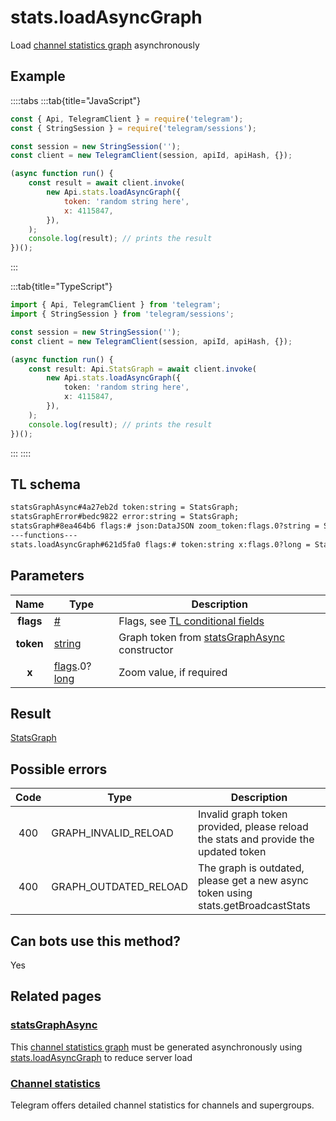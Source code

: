 # stats.loadAsyncGraph

Load [channel statistics graph](https://core.telegram.org/api/stats) asynchronously

## Example

::::tabs
:::tab{title="JavaScript"}

```js
const { Api, TelegramClient } = require('telegram');
const { StringSession } = require('telegram/sessions');

const session = new StringSession('');
const client = new TelegramClient(session, apiId, apiHash, {});

(async function run() {
    const result = await client.invoke(
        new Api.stats.loadAsyncGraph({
            token: 'random string here',
            x: 4115847,
        }),
    );
    console.log(result); // prints the result
})();
```

:::

:::tab{title="TypeScript"}

```ts
import { Api, TelegramClient } from 'telegram';
import { StringSession } from 'telegram/sessions';

const session = new StringSession('');
const client = new TelegramClient(session, apiId, apiHash, {});

(async function run() {
    const result: Api.StatsGraph = await client.invoke(
        new Api.stats.loadAsyncGraph({
            token: 'random string here',
            x: 4115847,
        }),
    );
    console.log(result); // prints the result
})();
```

:::
::::

## TL schema

```txt
statsGraphAsync#4a27eb2d token:string = StatsGraph;
statsGraphError#bedc9822 error:string = StatsGraph;
statsGraph#8ea464b6 flags:# json:DataJSON zoom_token:flags.0?string = StatsGraph;
---functions---
stats.loadAsyncGraph#621d5fa0 flags:# token:string x:flags.0?long = StatsGraph;
```

## Parameters

|   Name    | Type                                                                                                                       | Description                                                                                             |
| :-------: | -------------------------------------------------------------------------------------------------------------------------- | ------------------------------------------------------------------------------------------------------- |
| **flags** | [#](https://core.telegram.org/type/%23)                                                                                    | Flags, see [TL conditional fields](https://core.telegram.org/mtproto/TL-combinators#conditional-fields) |
| **token** | [string](https://core.telegram.org/type/string)                                                                            | Graph token from [statsGraphAsync](https://core.telegram.org/constructor/statsGraphAsync) constructor   |
|   **x**   | [flags](https://core.telegram.org/mtproto/TL-combinators#conditional-fields).0?[long](https://core.telegram.org/type/long) | Zoom value, if required                                                                                 |

## Result

[StatsGraph](https://core.telegram.org/type/StatsGraph)

## Possible errors

| Code | Type                  | Description                                                                         |
| :--: | --------------------- | ----------------------------------------------------------------------------------- |
| 400  | GRAPH_INVALID_RELOAD  | Invalid graph token provided, please reload the stats and provide the updated token |
| 400  | GRAPH_OUTDATED_RELOAD | The graph is outdated, please get a new async token using stats.getBroadcastStats   |

## Can bots use this method?

Yes

## Related pages

### [statsGraphAsync](https://core.telegram.org/constructor/statsGraphAsync)

This [channel statistics graph](https://core.telegram.org/api/stats) must be generated asynchronously using [stats.loadAsyncGraph](https://core.telegram.org/method/stats.loadAsyncGraph) to reduce server load

### [Channel statistics](https://core.telegram.org/api/stats)

Telegram offers detailed channel statistics for channels and supergroups.
